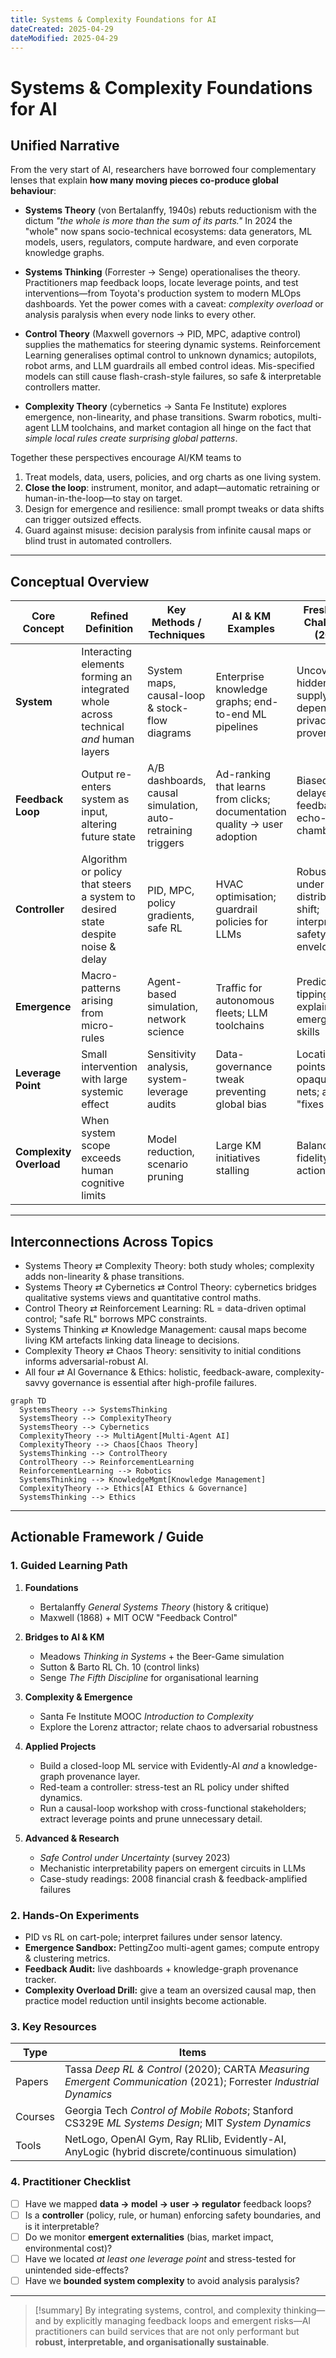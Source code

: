 ```yaml
---
title: Systems & Complexity Foundations for AI
dateCreated: 2025-04-29
dateModified: 2025-04-29
---
```


# Systems & Complexity Foundations for AI

## Unified Narrative

From the very start of AI, researchers have borrowed four complementary lenses that explain **how many moving pieces co-produce global behaviour**:

- **Systems Theory** (von Bertalanffy, 1940s) rebuts reductionism with the dictum *"the whole is more than the sum of its parts."* In 2024 the "whole" now spans socio-technical ecosystems: data generators, ML models, users, regulators, compute hardware, and even corporate knowledge graphs.

- **Systems Thinking** (Forrester → Senge) operationalises the theory. Practitioners map feedback loops, locate leverage points, and test interventions—from Toyota's production system to modern MLOps dashboards. Yet the power comes with a caveat: *complexity overload* or analysis paralysis when every node links to every other.

- **Control Theory** (Maxwell governors → PID, MPC, adaptive control) supplies the mathematics for steering dynamic systems. Reinforcement Learning generalises optimal control to unknown dynamics; autopilots, robot arms, and LLM guardrails all embed control ideas. Mis-specified models can still cause flash-crash-style failures, so safe & interpretable controllers matter.

- **Complexity Theory** (cybernetics → Santa Fe Institute) explores emergence, non-linearity, and phase transitions. Swarm robotics, multi-agent LLM toolchains, and market contagion all hinge on the fact that *simple local rules create surprising global patterns*.

Together these perspectives encourage AI/KM teams to
1. Treat models, data, users, policies, and org charts as one living system.
2. **Close the loop**: instrument, monitor, and adapt—automatic retraining or human-in-the-loop—to stay on target.
3. Design for emergence and resilience: small prompt tweaks or data shifts can trigger outsized effects.
4. Guard against misuse: decision paralysis from infinite causal maps or blind trust in automated controllers.

---

## Conceptual Overview

| Core Concept | Refined Definition | Key Methods / Techniques | AI & KM Examples | Fresh Open Challenges (2024) |
|--------------|--------------------|--------------------------|------------------|------------------------------|
| **System** | Interacting elements forming an integrated whole across technical *and* human layers | System maps, causal-loop & stock-flow diagrams | Enterprise knowledge graphs; end-to-end ML pipelines | Uncovering hidden data-supply-chain dependencies; privacy provenance |
| **Feedback Loop** | Output re-enters system as input, altering future state | A/B dashboards, causal simulation, auto-retraining triggers | Ad-ranking that learns from clicks; documentation quality → user adoption | Biased or delayed feedback, echo-chambers |
| **Controller** | Algorithm or policy that steers a system to desired state despite noise & delay | PID, MPC, policy gradients, safe RL | HVAC optimisation; guardrail policies for LLMs | Robustness under distribution shift; interpretable safety envelopes |
| **Emergence** | Macro-patterns arising from micro-rules | Agent-based simulation, network science | Traffic for autonomous fleets; LLM toolchains | Predicting tipping points; explaining emergent LLM skills |
| **Leverage Point** | Small intervention with large systemic effect | Sensitivity analysis, system-leverage audits | Data-governance tweak preventing global bias | Locating points in opaque deep nets; avoiding "fixes that fail" |
| **Complexity Overload** | When system scope exceeds human cognitive limits | Model reduction, scenario pruning | Large KM initiatives stalling | Balancing fidelity vs. actionability |

---

## Interconnections Across Topics

- Systems Theory ⇄ Complexity Theory: both study wholes; complexity adds non-linearity & phase transitions.
- Systems Theory ⇄ Cybernetics ⇄ Control Theory: cybernetics bridges qualitative systems views and quantitative control maths.
- Control Theory ⇄ Reinforcement Learning: RL = data-driven optimal control; "safe RL" borrows MPC constraints.
- Systems Thinking ⇄ Knowledge Management: causal maps become living KM artefacts linking data lineage to decisions.
- Complexity Theory ⇄ Chaos Theory: sensitivity to initial conditions informs adversarial-robust AI.
- All four ⇄ AI Governance & Ethics: holistic, feedback-aware, complexity-savvy governance is essential after high-profile failures.

```mermaid
graph TD
  SystemsTheory --> SystemsThinking
  SystemsTheory --> ComplexityTheory
  SystemsTheory --> Cybernetics
  ComplexityTheory --> MultiAgent[Multi-Agent AI]
  ComplexityTheory --> Chaos[Chaos Theory]
  SystemsThinking --> ControlTheory
  ControlTheory --> ReinforcementLearning
  ReinforcementLearning --> Robotics
  SystemsThinking --> KnowledgeMgmt[Knowledge Management]
  ComplexityTheory --> Ethics[AI Ethics & Governance]
  SystemsThinking --> Ethics
```

---

## Actionable Framework / Guide

### 1. Guided Learning Path

1. **Foundations**
	 - Bertalanffy *General Systems Theory* (history & critique)
	 - Maxwell (1868) + MIT OCW "Feedback Control"

2. **Bridges to AI & KM**
	 - Meadows *Thinking in Systems* + the Beer-Game simulation
	 - Sutton & Barto RL Ch. 10 (control links)
	 - Senge *The Fifth Discipline* for organisational learning

3. **Complexity & Emergence**
	 - Santa Fe Institute MOOC *Introduction to Complexity*
	 - Explore the Lorenz attractor; relate chaos to adversarial robustness

4. **Applied Projects**
	 - Build a closed-loop ML service with Evidently-AI *and* a knowledge-graph provenance layer.
	 - Red-team a controller: stress-test an RL policy under shifted dynamics.
	 - Run a causal-loop workshop with cross-functional stakeholders; extract leverage points and prune unnecessary detail.

5. **Advanced & Research**
	 - *Safe Control under Uncertainty* (survey 2023)
	 - Mechanistic interpretability papers on emergent circuits in LLMs
	 - Case-study readings: 2008 financial crash & feedback-amplified failures

### 2. Hands-On Experiments

- PID vs RL on cart-pole; interpret failures under sensor latency.
- **Emergence Sandbox:** PettingZoo multi-agent games; compute entropy & clustering metrics.
- **Feedback Audit:** live dashboards + knowledge-graph provenance tracker.
- **Complexity Overload Drill:** give a team an oversized causal map, then practice model reduction until insights become actionable.

### 3. Key Resources

| Type | Items |
|------|-------|
| Papers | Tassa *Deep RL & Control* (2020); CARTA *Measuring Emergent Communication* (2021); Forrester *Industrial Dynamics* |
| Courses | Georgia Tech *Control of Mobile Robots*; Stanford CS329E *ML Systems Design*; MIT *System Dynamics* |
| Tools | NetLogo, OpenAI Gym, Ray RLlib, Evidently-AI, AnyLogic (hybrid discrete/continuous simulation) |

### 4. Practitioner Checklist

- [ ] Have we mapped **data → model → user → regulator** feedback loops?
- [ ] Is a **controller** (policy, rule, or human) enforcing safety boundaries, and is it interpretable?
- [ ] Do we monitor **emergent externalities** (bias, market impact, environmental cost)?
- [ ] Have we located *at least one leverage point* and stress-tested for unintended side-effects?
- [ ] Have we **bounded system complexity** to avoid analysis paralysis?

---

> [!summary]
By integrating systems, control, and complexity thinking—and by explicitly managing feedback loops and emergent risks—AI practitioners can build services that are not only performant but **robust, interpretable, and organisationally sustainable**.
